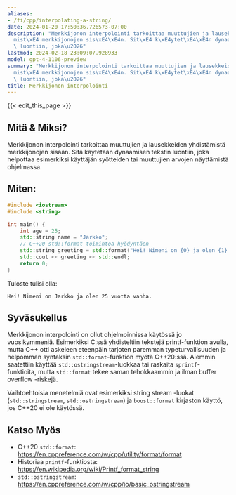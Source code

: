 ```yaml
---
aliases:
- /fi/cpp/interpolating-a-string/
date: 2024-01-20 17:50:36.726573-07:00
description: "Merkkijonon interpolointi tarkoittaa muuttujien ja lausekkeiden yhdist\xE4\
  mist\xE4 merkkijonojen sis\xE4\xE4n. Sit\xE4 k\xE4ytet\xE4\xE4n dynaamisen tekstin\
  \ luontiin, joka\u2026"
lastmod: 2024-02-18 23:09:07.928933
model: gpt-4-1106-preview
summary: "Merkkijonon interpolointi tarkoittaa muuttujien ja lausekkeiden yhdist\xE4\
  mist\xE4 merkkijonojen sis\xE4\xE4n. Sit\xE4 k\xE4ytet\xE4\xE4n dynaamisen tekstin\
  \ luontiin, joka\u2026"
title: Merkkijonon interpolointi
---
```


{{< edit_this_page >}}

## Mitä & Miksi?
Merkkijonon interpolointi tarkoittaa muuttujien ja lausekkeiden yhdistämistä merkkijonojen sisään. Sitä käytetään dynaamisen tekstin luontiin, joka helpottaa esimerkiksi käyttäjän syötteiden tai muuttujien arvojen näyttämistä ohjelmassa.

## Miten:
```C++
#include <iostream>
#include <string>

int main() {
    int age = 25;
    std::string name = "Jarkko";
    // C++20 std::format toimintoa hyödyntäen
    std::string greeting = std::format("Hei! Nimeni on {0} ja olen {1} vuotta vanha.", name, age);
    std::cout << greeting << std::endl;
    return 0;
}
```
Tuloste tulisi olla:
```
Hei! Nimeni on Jarkko ja olen 25 vuotta vanha.
```

## Syväsukellus
Merkkijonon interpolointi on ollut ohjelmoinnissa käytössä jo vuosikymmeniä. Esimerkiksi C:ssä yhdisteltiin tekstejä printf-funktion avulla, mutta C++ otti askeleen eteenpäin tarjoten paremman typeturvallisuuden ja helpomman syntaksin `std::format`-funktion myötä C++20:ssä. Aiemmin saatettiin käyttää `std::ostringstream`-luokkaa tai raskaita `sprintf`-funktioita, mutta `std::format` tekee saman tehokkaammin ja ilman buffer overflow -riskejä. 

Vaihtoehtoisia menetelmiä ovat esimerkiksi string stream -luokat (`std::stringstream`, `std::ostringstream`) ja `boost::format` kirjaston käyttö, jos C++20 ei ole käytössä.

## Katso Myös
- C++20 `std::format`: https://en.cppreference.com/w/cpp/utility/format/format
- Historiaa `printf`-funktiosta: https://en.wikipedia.org/wiki/Printf_format_string
- `std::ostringstream`: https://en.cppreference.com/w/cpp/io/basic_ostringstream
